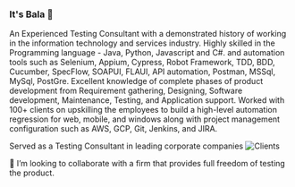 ### It's Bala 👋

<!--
**balaji-githubstore/balaji-githubstore** is a ✨ _special_ ✨ repository because its `README.md` (this file) appears on your GitHub profile.

Here are some ideas to get you started:

- 🔭 I’m currently working on ...
- 🌱 I’m currently learning ...
- 👯 I’m looking to collaborate on ...
- 🤔 I’m looking for help with ...
- 💬 Ask me about ...
- 📫 How to reach me: ...
- 😄 Pronouns: ...
- ⚡ Fun fact: ...
-->




An Experienced Testing Consultant with a demonstrated history of working in the information technology and services industry. Highly skilled in the Programming language - Java, Python, Javascript and C#. and automation tools such as Selenium, Appium, Cypress, Robot Framework, TDD, BDD, Cucumber, SpecFlow, SOAPUI, FLAUI, API automation, Postman, MSSql, MySql, PostGre. Excellent knowledge of complete phases of product development from Requirement gathering, Designing, Software development, Maintenance, Testing, and Application support. Worked with 100+ clients on upskilling the employees to build a high-level automation regression for web, mobile, and windows along with project management configuration such as AWS, GCP, Git, Jenkins, and JIRA.

Served as a Testing Consultant in leading corporate companies ![Clients](https://user-images.githubusercontent.com/31404824/176600975-0512f4d3-6b97-4745-b3c0-7bbe5cd20aa9.jpg)



👯 I’m looking to collaborate with a firm that provides full freedom of testing the product. 
